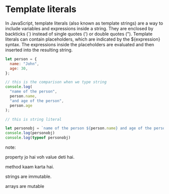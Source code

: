 # Template literals


In JavaScript, template literals (also known as template strings) are a way to include variables and expressions inside a string. They are enclosed by backticks (`) instead of single quotes (') or double quotes ("). Template literals can contain placeholders, which are indicated by the ${expression} syntax. The expressions inside the placeholders are evaluated and then inserted into the resulting string.

```javascript
let person = {
  name: "John",
  age: 30,
};

// this is the comparison when we type string 
console.log(
  "name of the person",
  person.name,
  "and age of the person",
  person.age
);

// this is string literal

let personobj = `name of the person ${person.name} and age of the person ${person.age}`;
console.log(personobj)
console.log(typeof personobj)
```

note:

property jo hai voh value deti hai.

method kaam karta hai.

strings are immutable.

arrays are mutable

